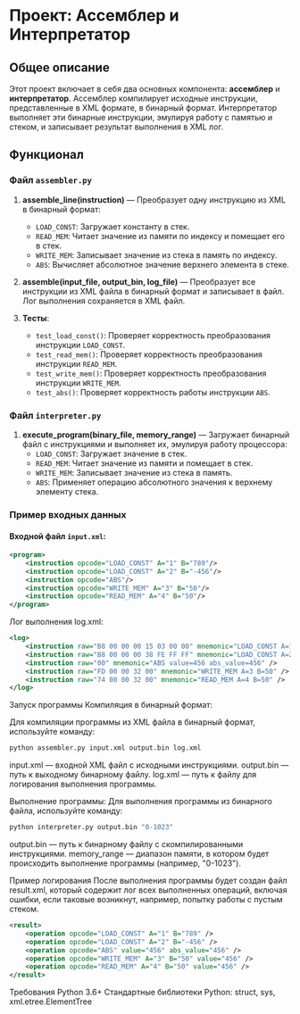 # Проект: Ассемблер и Интерпретатор

## Общее описание

Этот проект включает в себя два основных компонента: **ассемблер** и **интерпретатор**. Ассемблер компилирует исходные инструкции, представленные в XML формате, в бинарный формат. Интерпретатор выполняет эти бинарные инструкции, эмулируя работу с памятью и стеком, и записывает результат выполнения в XML лог.

## Функционал

### Файл `assembler.py`

1. **assemble_line(instruction)** — Преобразует одну инструкцию из XML в бинарный формат:
   - `LOAD_CONST`: Загружает константу в стек.
   - `READ_MEM`: Читает значение из памяти по индексу и помещает его в стек.
   - `WRITE_MEM`: Записывает значение из стека в память по индексу.
   - `ABS`: Вычисляет абсолютное значение верхнего элемента в стеке.

2. **assemble(input_file, output_bin, log_file)** — Преобразует все инструкции из XML файла в бинарный формат и записывает в файл. Лог выполнения сохраняется в XML файл.

3. **Тесты**:
   - `test_load_const()`: Проверяет корректность преобразования инструкции `LOAD_CONST`.
   - `test_read_mem()`: Проверяет корректность преобразования инструкции `READ_MEM`.
   - `test_write_mem()`: Проверяет корректность преобразования инструкции `WRITE_MEM`.
   - `test_abs()`: Проверяет корректность работы инструкции `ABS`.

### Файл `interpreter.py`

1. **execute_program(binary_file, memory_range)** — Загружает бинарный файл с инструкциями и выполняет их, эмулируя работу процессора:
   - `LOAD_CONST`: Загружает значение в стек.
   - `READ_MEM`: Читает значение из памяти и помещает в стек.
   - `WRITE_MEM`: Записывает значение из стека в память.
   - `ABS`: Применяет операцию абсолютного значения к верхнему элементу стека.

### Пример входных данных

#### Входной файл `input.xml`:

```xml
<program>
    <instruction opcode="LOAD_CONST" A="1" B="789"/>
    <instruction opcode="LOAD_CONST" A="2" B="-456"/>
    <instruction opcode="ABS"/>
    <instruction opcode="WRITE_MEM" A="3" B="50"/>
    <instruction opcode="READ_MEM" A="4" B="50"/>
</program>
```
Лог выполнения log.xml:
```xml
<log>
    <instruction raw="B8 00 00 00 15 03 00 00" mnemonic="LOAD_CONST A=1 B=789" />
    <instruction raw="B8 00 00 00 38 FE FF FF" mnemonic="LOAD_CONST A=2 B=-456" />
    <instruction raw="00" mnemonic="ABS value=456 abs_value=456" />
    <instruction raw="FD 00 00 32 00" mnemonic="WRITE_MEM A=3 B=50" />
    <instruction raw="74 00 00 32 00" mnemonic="READ_MEM A=4 B=50" />
</log>
```
Запуск программы
Компиляция в бинарный формат:

Для компиляции программы из XML файла в бинарный формат, используйте команду:

```bash
python assembler.py input.xml output.bin log.xml
```
input.xml — входной XML файл с исходными инструкциями.
output.bin — путь к выходному бинарному файлу.
log.xml — путь к файлу для логирования выполнения программы.

Выполнение программы:
Для выполнения программы из бинарного файла, используйте команду:
```bash
python interpreter.py output.bin "0-1023"
```
output.bin — путь к бинарному файлу с скомпилированными инструкциями.
memory_range — диапазон памяти, в котором будет происходить выполнение программы (например, "0-1023").

Пример логирования
После выполнения программы будет создан файл result.xml, который содержит лог всех выполненных операций, включая ошибки, если таковые возникнут, например, попытку работы с пустым стеком.

```xml
<result>
    <operation opcode="LOAD_CONST" A="1" B="789" />
    <operation opcode="LOAD_CONST" A="2" B="-456" />
    <operation opcode="ABS" value="456" abs_value="456" />
    <operation opcode="WRITE_MEM" A="3" B="50" value="456" />
    <operation opcode="READ_MEM" A="4" B="50" value="456" />
</result>
```
Требования
Python 3.6+
Стандартные библиотеки Python: struct, sys, xml.etree.ElementTree